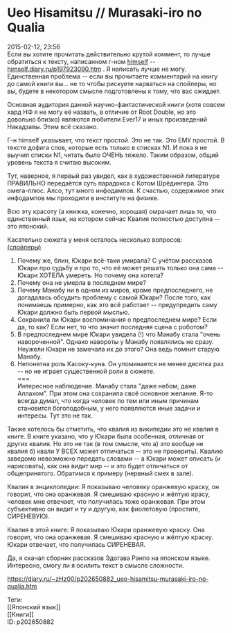 Ueo Hisamitsu // Murasaki-iro no Qualia
========================================

   
 2015-02-12, 23:56   
  Если вы хотите прочитать действительно крутой коммент, то лучше обратиться к тексту, написанном г-ном  [himself](http://himself.diary.ru "void")  --  [himself.diary.ru/p197923090.htm](http://himself.diary.ru/p197923090.htm)  . Я написать лучше не могу. Единственная проблема -- если вы прочитаете комментарий на книгу до самой книги вы... не то чтобы рискуете нарваться на спойлеры, но вы, будете в некотором смысле подготовлены к тому, что вас ожидает.   
   
 Основная аудитория данной научно-фантастической книги (хотя совсем хард НФ я не могу её назвать, в отличие от Root Double, но это довольно близко) являются любители Ever17 и иных произведений Накадзавы. Этим всё сказано.   
   
 Г-н himself указывает, что текст простой. Это не так. Это ЕМУ простой. В тексте дофига слов, которые есть только в списках N1. И пока я не выучил списки N1, читать было ОЧЕНЬ тяжело. Таким образом, общий уровень текста я считаю высоким.   
   
 Тут, наверное, я первый раз увидел, как в художественной литературе ПРАВИЛЬНО передаётся суть парадокса с Котом Шрёдингера. Это омега-плюс. Алсо, тут много инфодампов. К счастью, содержимое этих инфодампов мы проходили в институте на физике.   
   
 Всю эту красоту (а книжка, конечно, хорошая) омрачает лишь то, что единственный язык, на котором сейчас Квалия полностью доступна -- это японский.   
   
 Касательно сюжета у меня осталось несколько вопросов:   
  [(спойлеры)](https://zHz00.diary.ru/p202650882.htm?index=1#linkmore202650882m1)      
 1. Почему же, блин, Юкари всё-таки умирала? С учётом рассказов Юкари про судьбу и про то, что её может решать только она сама -- Юкари ХОТЕЛА умереть. Но почему она хотела?   
 2. Почему она не умерла в последнем мире?   
 3. Почему Манабу ни в одном из миров, кроме предпоследнего, не догадалась обсудить проблему с самой Юкари? После того, как понимаешь примерно, как это всё работает -- предупредить саму Юкари должно быть первой мыслью.   
 4. Сохранила ли Юкари воспоминания о предпоследнем мире? Если да, то как? Если нет, то что значит последняя сцена с роботом?   
 5. В предпоследнем мире Юкари увидела (!) что Манабу стала "очень навороченной". Однако навороты у Манабу появлялись не сразу. Неужели Юкари не замечала их до этого? Она ведь помнит старую Манабу.   
 6. Непонятна роль Касоку-куна. Он упоминается не менее десятка раз -- но не играет существенной роли в сюжете.   
 ===   
 Интересное наблюдение. Манабу стала "даже небом, даже Аллахом". При этом она сохранила своё основное желание. Я-то всегда думал, что когда человек по тем или иным причинам становится богоподобным, у него появляются иные задачи и интересы. Тут это не так.   
   
 Также хотелось бы отметить, что квалия из википедии это не квалия в книге. В книге указано, что у Юкари была особенная, отличная от других квалия. Но это не так (в том смысле, что а) это вообще не квалия б) квали У ВСЕХ может отличаться -- это не проверить). Квалию заведомо невозможно передать словами -- а Юкари может описать (и нарисовать), как она видит мир -- и это будет отличаться от общепринятого. Обратимся к примеру (нервный смех в зале).   
   
 Квалия в энциклопедии: Я показываю человеку оранжевую краску, он говорит, что она оранжевая. Я смешиваю красную и жёлтую красу, человек мне отвечает, что получилась тоже оранжевая. При этом субъективно он видит и ту и другую, как фиолетовую (простите, СИРЕНЕВУЮ).   
   
 Квалия в этой книге: Я показываю Юкари оранжевую краску. Она говорит, что она оранжевая. Я смешиваю красную и жёлтую краску. Юкари отвечает, что получилась СИРЕНЕВАЯ.   
     
   
 Да, я скачал сборник рассказов Эдогава Ранпо на японском языке. Интересно, смогу ли я осилить текст в смысле сложности.   
    
 <https://diary.ru/~zHz00/p202650882_ueo-hisamitsu-murasaki-iro-no-qualia.htm>   
   
 Теги:   
 [[Японский язык]]   
 [[Книги]]   
 ID: p202650882